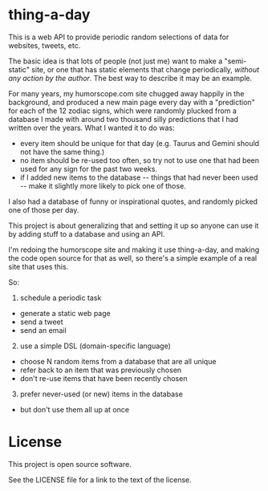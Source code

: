 # thing-a-day
This is a web API to provide periodic random selections of data for websites, tweets, etc. 

The basic idea is that lots of people (not just me) want to make a "semi-static" site, or one
that has static elements that change periodically, *without any action by the author*. The best 
way to describe it may be an example. 

For many years, my humorscope.com site chugged away happily in the background,
and produced a new main page every day with a "prediction" for each of the 12 zodiac signs, which were randomly
plucked from a database I made with around two thousand silly predictions that I had written over the
years. What I wanted it to do was:

* every item should be unique for that day (e.g. Taurus and Gemini should not have the same thing.)
* no item should be re-used too often, so try not to use one that had been used for any sign for the past two weeks.
* if I added new items to the database -- things that had never been used -- make it slightly more likely to pick one of those.

I also had a database of funny or inspirational quotes, and randomly picked one of those
per day.

This project is about generalizing that and setting it up so anyone can use it by adding
stuff to a database and using an API.

I'm redoing the humorscope site and making it use thing-a-day, and making the code open source
for that as well, so there's a simple example of a real site that uses this.

So:

 1. schedule a periodic task
   * generate a static web page
   * send a tweet
   * send an email
 2. use a simple DSL (domain-specific language)
   * choose N random items from a database that are all unique
   * refer back to an item that was previously chosen
   * don't re-use items that have been recently chosen
 3. prefer never-used (or new) items in the database
   * but don't use them all up at once


# License

This project is open source software.

See the LICENSE file for a link to the text of the license.
